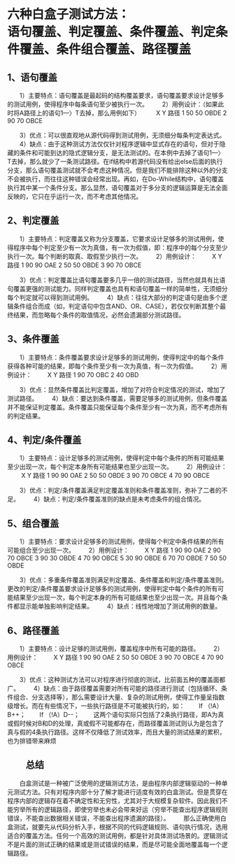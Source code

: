 六种白盒子测试方法：<br>
语句覆盖、判定覆盖、条件覆盖、判定条件覆盖、条件组合覆盖、路径覆盖
==============================================


1、语句覆盖
---------------
　　1）主要特点：语句覆盖是最起码的结构覆盖要求，语句覆盖要求设计足够多的测试用例，使得程序中每条语句至少被执行一次。
　　2）用例设计：（如果此时将A路径上的语句1—〉T去掉，那么用例如下）
　　
 	X	Y	路径
1	50	50	OBDE
2	90	70	OBCE
 
　　3）优点：可以很直观地从源代码得到测试用例，无须细分每条判定表达式。
　　4）缺点：由于这种测试方法仅仅针对程序逻辑中显式存在的语句，但对于隐藏的条件和可能到达的隐式逻辑分支，是无法测试的。在本例中去掉了语句1—〉T去掉，那么就少了一条测试路径。在if结构中若源代码没有给出else后面的执行分支，那么语句覆盖测试就不会考虑这种情况。但是我们不能排除这种以外的分支不会被执行，而往往这种错误会经常出现。再如，在Do-While结构中，语句覆盖执行其中某一个条件分支。那么显然，语句覆盖对于多分支的逻辑运算是无法全面反映的，它只在乎运行一次，而不考虑其他情况。
  
2、判定覆盖
-----------------
　　1）主要特点：判定覆盖又称为分支覆盖，它要求设计足够多的测试用例，使得程序中每个判定至少有一次为真值，有一次为假值，即：程序中的每个分支至少执行一次。每个判断的取真、取假至少执行一次。
　　2）用例设计：
　　
 	X	Y	路径
1	90	90	OAE
2	50	50	OBDE
3	90	70	OBCE
 
　　3）优点：判定覆盖比语句覆盖要多几乎一倍的测试路径，当然也就具有比语句覆盖更强的测试能力。同样判定覆盖也具有和语句覆盖一样的简单性，无须细分每个判定就可以得到测试用例。
　　4）缺点：往往大部分的判定语句是由多个逻辑条件组合而成（如，判定语句中包含AND、OR、CASE），若仅仅判断其整个最终结果，而忽略每个条件的取值情况，必然会遗漏部分测试路径。
  
3、条件覆盖
-----------------

　　1）主要特点：条件覆盖要求设计足够多的测试用例，使得判定中的每个条件获得各种可能的结果，即每个条件至少有一次为真值，有一次为假值。
　　2）用例设计：
　　
 	X	Y	路径
1	90	70	OBC
2	40	 	OBD
 
　　3）优点：显然条件覆盖比判定覆盖，增加了对符合判定情况的测试，增加了测试路径。
　　4）缺点：要达到条件覆盖，需要足够多的测试用例，但条件覆盖并不能保证判定覆盖。条件覆盖只能保证每个条件至少有一次为真，而不考虑所有的判定结果。
  
4、判定/条件覆盖
----------------
　　1）主要特点：设计足够多的测试用例，使得判定中每个条件的所有可能结果至少出现一次，每个判定本身所有可能结果也至少出现一次。
　　2）用例设计：
　　
 	X	Y	路径
1	90	90	OAE
2	50	50	OBDE
3	90	70	OBCE
4	70	90	OBCE
 
　　3）优点：判定/条件覆盖满足判定覆盖准则和条件覆盖准则，弥补了二者的不足。
　　4）缺点：判定/条件覆盖准则的缺点是未考虑条件的组合情况。

5、组合覆盖
----------------

　　1）主要特点：要求设计足够多的测试用例，使得每个判定中条件结果的所有可能组合至少出现一次。
　　2）用例设计：
　　
 	X	Y	路径
1	90	90	OAE
2	90	70	OBCE
3	90	30	OBDE
4	70	90	OBCE
5	30	90	OBDE
6	70	70	OBDE
7	50	50	OBDE
 
　　3）优点：多重条件覆盖准则满足判定覆盖、条件覆盖和判定/条件覆盖准则。更改的判定/条件覆盖要求设计足够多的测试用例，使得判定中每个条件的所有可能结果至少出现一次，每个判定本身的所有可能结果也至少出现一次。并且每个条件都显示能单独影响判定结果。
　　4）缺点：线性地增加了测试用例的数量。
  
6、路径覆盖
----------------
　　1）主要特点：设计足够的测试用例，覆盖程序中所有可能的路径。
　　2）用例设计：
　　
 	X	Y	路径
1	90	90	OAE
2	50	50	OBDE
3	90	70	OBCE
4	70	90	OBCE
 
　　3）优点：这种测试方法可以对程序进行彻底的测试，比前面五种的覆盖面都广。
　　4）缺点：由于路径覆盖需要对所有可能的路径进行测试（包括循环、条件组合、分支选择等），那么需要设计大量、复杂的测试用例，使得工作量呈指数级增长。而在有些情况下，一些执行路径是不可能被执行的，如：
　　If （!A）B++；
　　If （!A）D--；
　　这两个语句实际只包括了2条执行路径，即A为真或假时候对B和D的处理，真或假不可能都存在，而路径覆盖测试则认为是包含了真与假的4条执行路径。这样不仅降低了测试效率，而且大量的测试结果的累积，也为排错带来麻烦
 
　　总结
  ----------------
　　白盒测试是一种被广泛使用的逻辑测试方法，是由程序内部逻辑驱动的一种单元测试方法。只有对程序内部十分了解才能进行适度有效的白盒测试。但是贯穿在程序内部的逻辑存在着不确定性和无穷性，尤其对于大规模复杂软件。因此我们不能穷举所有的逻辑路径，即使穷举也未必会带来好运（穷举不能查出程序逻辑规则错误，不能查出数据相关错误，不能查出程序遗漏的路径）。
　　那么正确使用白盒测试，就要先从代码分析入手，根据不同的代码逻辑规则、语句执行情况，选用适合的覆盖方法。任何一个高效的测试用例，都是针对具体测试场景的。逻辑测试不是片面的测试正确的结果或是测试错误的结果，而是尽可能全面地覆盖每一个逻辑路径。

